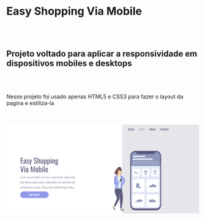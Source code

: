 <h1>Easy Shopping Via Mobile</h1>
<br>
<br>
<h2>Projeto voltado para aplicar a responsividade em dispositivos mobiles e desktops</h2>
<br>
<br>
<p>Nesse projeto foi usado apenas HTML5 e CSS3 para fazer o layout da pagina e estiliza-la </p>
<br>
<br>
<img src="https://github.com/Guilherme-Lima-Web/Easy-Via-Mobile/blob/main/img/desktop.png?raw=true">
